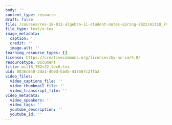 ```yaml
---
body: ''
content_type: resource
draft: false
file: /courses/res-18-012-algebra-ii-student-notes-spring-2022/mit18_702s22_lec6.tex
file_type: text/x-tex
image_metadata:
  caption: ''
  credit: ''
  image-alt: ''
learning_resource_types: []
license: https://creativecommons.org/licenses/by-nc-sa/4.0/
resourcetype: Document
title: mit18_702s22_lec6.tex
uid: 0836c840-2da1-4b0d-ba4b-417687c2ffa3
video_files:
  video_captions_file: ''
  video_thumbnail_file: ''
  video_transcript_file: ''
video_metadata:
  video_speakers: ''
  video_tags: ''
  youtube_description: ''
  youtube_id: ''
---
```

